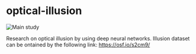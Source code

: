 # optical-illusion
![Main study](https://github.com/Vison-eden/optical-illusion/edit/main/graphical.png)

Research on optical illusion by using deep neural networks.
Illusion dataset can be ontained by the following link:
https://osf.io/s2cm9/

